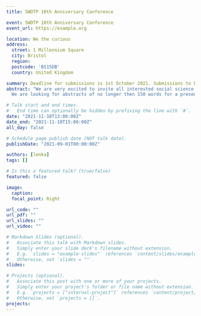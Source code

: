 ```yaml
---
title: SWDTP 10th Anniversary Conference

event: SWDTP 10th Anniversary Conference
event_url: https://example.org

location: We the curious
address:
  street: 1 Millennium Square
  city: Bristol
  region: 
  postcode: 'BS15DB'
  country: United Kingdom

summary: Deadline for submissions is 1st October 2021. Submissions to be send to swdtp.conference2021@gmail.com
abstract: "We are very excited to invite all interested social science PGRs to this year's student led and organised SWDTP conference! After what has been very challenging year and a half for all researcher discipllines where research students had to deal with unprecedented circumstances and find ways to show resilience in 'getting through' with their research; this year's conference theme is adaptation in the face of uncertainty. How you interpret this theme is up to you!
  We are looking for abstracts of no longer then 150 words for a presentation of approximately 15-20 minutes. You are also welcome to submit poster abstracts to be displayed at the event. We also encourage creative submissions such as poems, short films, short pieces, and objects. Due to timing, we will not be able to accept papers, but will endeavour to offer spaces for as many as possible, to take part in themed/chaired panels"

# Talk start and end times.
#   End time can optionally be hidden by prefixing the line with `#`.
date: "2021-11-10T13:00:00Z"
date_end: "2021-11-10T15:00:00Z"
all_day: false

# Schedule page publish date (NOT talk date).
publishDate: "2021-09-01T00:00:00Z"

authors: [lenka]
tags: []

# Is this a featured talk? (true/false)
featured: false

image:
  caption: 
  focal_point: Right

url_code: ""
url_pdf: ""
url_slides: ""
url_video: ""

# Markdown Slides (optional).
#   Associate this talk with Markdown slides.
#   Simply enter your slide deck's filename without extension.
#   E.g. `slides = "example-slides"` references `content/slides/example-slides.md`.
#   Otherwise, set `slides = ""`.
slides:

# Projects (optional).
#   Associate this post with one or more of your projects.
#   Simply enter your project's folder or file name without extension.
#   E.g. `projects = ["internal-project"]` references `content/project/deep-learning/index.md`.
#   Otherwise, set `projects = []`.
projects:
---
```

